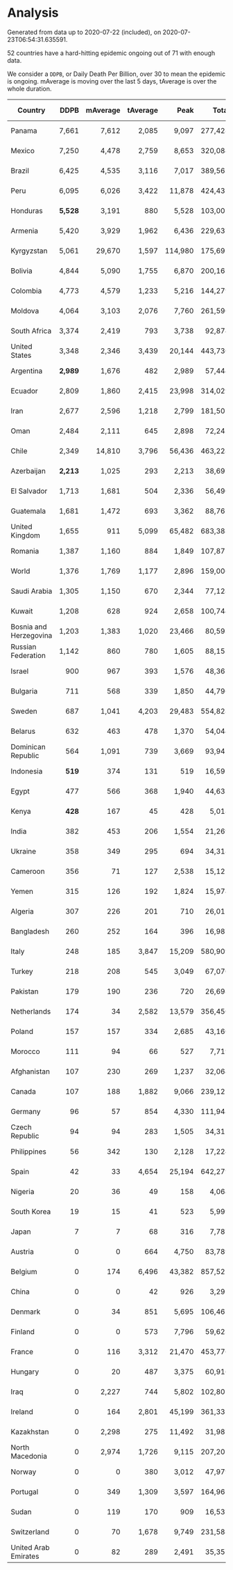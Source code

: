 
# Analysis

Generated from data up to 2020-07-22 (included), on 2020-07-23T06:54:31.635591.

52 countries have a hard-hitting epidemic ongoing out of 71 with enough data.

We consider a `DDPB`, or Daily Death Per Billion, over 30 to mean the epidemic is ongoing.
mAverage is moving over the last 5 days, tAverage is over the whole duration.


| Country | DDPB | mAverage | tAverage | Peak | Total | Start | Peak Date | End | Duration |  Status |
|---------|-----:|---------:|---------:|-----:|------:|-------|-----------|-----|----------|---------|
| Panama | 7,661 | 7,612 | 2,085 | 9,097 | 277,428 | 2020-03-11 | 2020-07-18 | None | 133 days | ongoing |
| Mexico | 7,250 | 4,478 | 2,759 | 8,653 | 320,084 | 2020-03-28 | 2020-06-04 | None | 116 days | ongoing |
| Brazil | 6,425 | 4,535 | 3,116 | 7,017 | 389,563 | 2020-03-19 | 2020-06-05 | None | 125 days | ongoing |
| Peru | 6,095 | 6,026 | 3,422 | 11,878 | 424,431 | 2020-03-20 | 2020-06-15 | None | 124 days | ongoing |
| Honduras | **5,528** | 3,191 | 880 | 5,528 | 103,005 | 2020-03-27 | 2020-07-22 | None | 117 days | ongoing |
| Armenia | 5,420 | 3,929 | 1,962 | 6,436 | 229,637 | 2020-03-27 | 2020-06-02 | None | 117 days | ongoing |
| Kyrgyzstan | 5,061 | 29,670 | 1,597 | 114,980 | 175,695 | 2020-04-03 | 2020-07-19 | None | 110 days | ongoing |
| Bolivia | 4,844 | 5,090 | 1,755 | 6,870 | 200,163 | 2020-03-30 | 2020-07-02 | None | 114 days | ongoing |
| Colombia | 4,773 | 4,579 | 1,233 | 5,216 | 144,279 | 2020-03-27 | 2020-07-18 | None | 117 days | ongoing |
| Moldova | 4,064 | 3,103 | 2,076 | 7,760 | 261,590 | 2020-03-18 | 2020-06-14 | None | 126 days | ongoing |
| South Africa | 3,374 | 2,419 | 793 | 3,738 | 92,874 | 2020-03-27 | 2020-07-17 | None | 117 days | ongoing |
| United States | 3,348 | 2,346 | 3,439 | 20,144 | 443,730 | 2020-03-15 | 2020-04-16 | None | 129 days | ongoing |
| Argentina | **2,989** | 1,676 | 482 | 2,989 | 57,444 | 2020-03-25 | 2020-07-22 | None | 119 days | ongoing |
| Ecuador | 2,809 | 1,860 | 2,415 | 23,998 | 314,029 | 2020-03-14 | 2020-05-11 | None | 130 days | ongoing |
| Iran | 2,677 | 2,596 | 1,218 | 2,799 | 181,501 | 2020-02-24 | 2020-07-21 | None | 149 days | ongoing |
| Oman | 2,484 | 2,111 | 645 | 2,898 | 72,243 | 2020-04-01 | 2020-07-14 | None | 112 days | ongoing |
| Chile | 2,349 | 14,810 | 3,796 | 56,436 | 463,228 | 2020-03-22 | 2020-07-18 | None | 122 days | ongoing |
| Azerbaijan | **2,213** | 1,025 | 293 | 2,213 | 38,697 | 2020-03-12 | 2020-07-22 | None | 132 days | ongoing |
| El Salvador | 1,713 | 1,681 | 504 | 2,336 | 56,490 | 2020-04-01 | 2020-07-18 | None | 112 days | ongoing |
| Guatemala | 1,681 | 1,472 | 693 | 3,362 | 88,762 | 2020-03-16 | 2020-06-06 | None | 128 days | ongoing |
| United Kingdom | 1,655 | 911 | 5,099 | 65,482 | 683,388 | 2020-03-10 | 2020-04-30 | None | 134 days | ongoing |
| Romania | 1,387 | 1,160 | 884 | 1,849 | 107,871 | 2020-03-22 | 2020-04-10 | None | 122 days | ongoing |
| World | 1,376 | 1,769 | 1,177 | 2,896 | 159,006 | 2020-03-09 | 2020-04-16 | None | 135 days | ongoing |
| Saudi Arabia | 1,305 | 1,150 | 670 | 2,344 | 77,128 | 2020-03-29 | 2020-06-14 | None | 115 days | ongoing |
| Kuwait | 1,208 | 628 | 924 | 2,658 | 100,744 | 2020-04-04 | 2020-05-16 | None | 109 days | ongoing |
| Bosnia and Herzegovina | 1,203 | 1,383 | 1,020 | 23,466 | 80,593 | 2020-05-04 | 2020-05-04 | None | 79 days | ongoing |
| Russian Federation | 1,142 | 860 | 780 | 1,605 | 88,153 | 2020-03-31 | 2020-05-29 | None | 113 days | ongoing |
| Israel | 900 | 967 | 393 | 1,576 | 48,363 | 2020-03-21 | 2020-04-10 | None | 123 days | ongoing |
| Bulgaria | 711 | 568 | 339 | 1,850 | 44,796 | 2020-03-12 | 2020-06-06 | None | 132 days | ongoing |
| Sweden | 687 | 1,041 | 4,203 | 29,483 | 554,828 | 2020-03-12 | 2020-04-16 | None | 132 days | ongoing |
| Belarus | 632 | 463 | 478 | 1,370 | 54,044 | 2020-03-31 | 2020-06-19 | None | 113 days | ongoing |
| Dominican Republic | 564 | 1,091 | 739 | 3,669 | 93,945 | 2020-03-17 | 2020-07-19 | None | 127 days | ongoing |
| Indonesia | **519** | 374 | 131 | 519 | 16,595 | 2020-03-18 | 2020-07-22 | None | 126 days | ongoing |
| Egypt | 477 | 566 | 368 | 1,940 | 44,633 | 2020-03-23 | 2020-06-17 | None | 121 days | ongoing |
| Kenya | **428** | 167 | 45 | 428 | 5,018 | 2020-04-02 | 2020-07-22 | None | 111 days | ongoing |
| India | 382 | 453 | 206 | 1,554 | 21,269 | 2020-04-10 | 2020-06-17 | None | 103 days | ongoing |
| Ukraine | 358 | 349 | 295 | 694 | 34,318 | 2020-03-28 | 2020-06-17 | None | 116 days | ongoing |
| Cameroon | 356 | 71 | 127 | 2,538 | 15,122 | 2020-03-25 | 2020-06-15 | None | 119 days | ongoing |
| Yemen | 315 | 126 | 192 | 1,824 | 15,974 | 2020-04-30 | 2020-07-13 | None | 83 days | ongoing |
| Algeria | 307 | 226 | 201 | 710 | 26,015 | 2020-03-15 | 2020-04-10 | None | 129 days | ongoing |
| Bangladesh | 260 | 252 | 164 | 396 | 16,987 | 2020-04-10 | 2020-06-30 | None | 103 days | ongoing |
| Italy | 248 | 185 | 3,847 | 15,209 | 580,909 | 2020-02-22 | 2020-03-28 | None | 151 days | ongoing |
| Turkey | 218 | 208 | 545 | 3,049 | 67,070 | 2020-03-21 | 2020-04-17 | None | 123 days | ongoing |
| Pakistan | 179 | 190 | 236 | 720 | 26,698 | 2020-03-31 | 2020-06-20 | None | 113 days | ongoing |
| Netherlands | 174 | 34 | 2,582 | 13,579 | 356,450 | 2020-03-06 | 2020-04-07 | None | 138 days | ongoing |
| Poland | 157 | 157 | 334 | 2,685 | 43,160 | 2020-03-15 | 2020-06-20 | None | 129 days | ongoing |
| Morocco | 111 | 94 | 66 | 527 | 7,719 | 2020-03-28 | 2020-04-05 | None | 116 days | ongoing |
| Afghanistan | 107 | 230 | 269 | 1,237 | 32,064 | 2020-03-25 | 2020-07-15 | None | 119 days | ongoing |
| Canada | 107 | 188 | 1,882 | 9,066 | 239,121 | 2020-03-17 | 2020-05-06 | None | 127 days | ongoing |
| Germany | 96 | 57 | 854 | 4,330 | 111,948 | 2020-03-13 | 2020-04-15 | None | 131 days | ongoing |
| Czech Republic | 94 | 94 | 283 | 1,505 | 34,311 | 2020-03-23 | 2020-04-15 | None | 121 days | ongoing |
| Philippines | 56 | 342 | 130 | 2,128 | 17,224 | 2020-03-12 | 2020-07-13 | None | 132 days | ongoing |
| Spain | 42 | 33 | 4,654 | 25,194 | 642,279 | 2020-03-06 | 2020-06-20 | None | 138 days | ongoing |
| Nigeria | 20 | 36 | 49 | 158 | 4,064 | 2020-04-30 | 2020-06-17 | 2020-07-21 | 82 days | finished |
| South Korea | 19 | 15 | 41 | 523 | 5,999 | 2020-02-23 | 2020-03-10 | 2020-07-17 | 145 days | finished |
| Japan | 7 | 7 | 68 | 316 | 7,787 | 2020-03-11 | 2020-05-02 | 2020-07-02 | 113 days | finished |
| Austria | 0 | 0 | 664 | 4,750 | 83,789 | 2020-03-12 | 2020-04-23 | 2020-07-16 | 126 days | finished |
| Belgium | 0 | 174 | 6,496 | 43,382 | 857,522 | 2020-03-11 | 2020-04-10 | 2020-07-21 | 132 days | finished |
| China | 0 | 0 | 42 | 926 | 3,295 | 2020-01-30 | 2020-04-16 | 2020-04-16 | 77 days | finished |
| Denmark | 0 | 34 | 851 | 5,695 | 106,463 | 2020-03-15 | 2020-04-02 | 2020-07-18 | 125 days | finished |
| Finland | 0 | 0 | 573 | 7,796 | 59,623 | 2020-03-21 | 2020-04-22 | 2020-07-03 | 104 days | finished |
| France | 0 | 116 | 3,312 | 21,470 | 453,776 | 2020-03-06 | 2020-04-16 | 2020-07-21 | 137 days | finished |
| Hungary | 0 | 20 | 487 | 3,375 | 60,916 | 2020-03-15 | 2020-04-19 | 2020-07-18 | 125 days | finished |
| Iraq | 0 | 2,227 | 744 | 5,802 | 102,801 | 2020-03-05 | 2020-06-27 | 2020-07-21 | 138 days | finished |
| Ireland | 0 | 164 | 2,801 | 45,199 | 361,332 | 2020-03-12 | 2020-04-25 | 2020-07-19 | 129 days | finished |
| Kazakhstan | 0 | 2,298 | 275 | 11,492 | 31,987 | 2020-03-27 | 2020-07-21 | 2020-07-21 | 116 days | finished |
| North Macedonia | 0 | 2,974 | 1,726 | 9,115 | 207,205 | 2020-03-23 | 2020-07-02 | 2020-07-21 | 120 days | finished |
| Norway | 0 | 0 | 380 | 3,012 | 47,979 | 2020-03-13 | 2020-04-21 | 2020-07-17 | 126 days | finished |
| Portugal | 0 | 349 | 1,309 | 3,597 | 164,961 | 2020-03-17 | 2020-04-03 | 2020-07-21 | 126 days | finished |
| Sudan | 0 | 119 | 170 | 909 | 16,537 | 2020-04-14 | 2020-05-30 | 2020-07-20 | 97 days | finished |
| Switzerland | 0 | 70 | 1,678 | 9,749 | 231,588 | 2020-03-05 | 2020-04-15 | 2020-07-21 | 138 days | finished |
| United Arab Emirates | 0 | 82 | 289 | 2,491 | 35,357 | 2020-03-21 | 2020-05-10 | 2020-07-21 | 122 days | finished |


